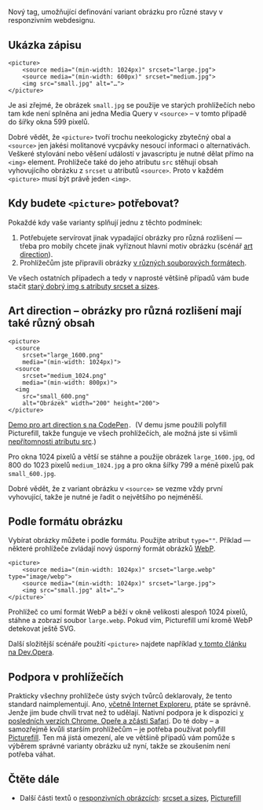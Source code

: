 # <picture>

Nový tag, umožňující definování variant obrázku pro různé stavy v responzivním webdesignu. 

## Ukázka zápisu

```
<picture>
    <source media="(min-width: 1024px)" srcset="large.jpg">
    <source media="(min-width: 600px)" srcset="medium.jpg">
    <img src="small.jpg" alt="…">
</picture>
```

Je asi zřejmé, že obrázek `small.jpg` se použije ve starých prohlížečích nebo tam kde není splněna ani jedna Media Query v `<source>` – v tomto případě do šířky okna 599 pixelů.

Dobré vědět, že `<picture>` tvoří trochu neekologicky zbytečný obal a `<source>` jen jakési molitanové vycpávky nesoucí informaci o alternativách. Veškeré stylování nebo věšení událostí v javascriptu je nutné dělat přímo na `<img>` element. Prohlížeče také do jeho atributu `src` stěhují obsah vyhovujícího obrázku z `srcset` u atributů `<source>`. Proto v každém `<picture>` musí být právě jeden `<img>`.

## Kdy budete `<picture>` potřebovat?

Pokaždé kdy vaše varianty splňují jednu z těchto podmínek:

1. Potřebujete servírovat jinak vypadající obrázky pro různá rozlišení — třeba pro mobily chcete jinak vyříznout hlavní motiv obrázku (scénář [art direction](http://usecases.responsiveimages.org/#h-art-direction)).
2. Prohlížečům jste připravili obrázky [v různých souborových formátech](http://usecases.responsiveimages.org/#h-image-formats).

Ve všech ostatních případech a tedy v naprosté většině případů vám bude stačit [starý dobrý img s atributy srcset a sizes](http://www.vzhurudolu.cz/prirucka/srcset-sizes).

## Art direction – obrázky pro různá rozlišení mají také různý obsah

```
<picture>
  <source 
  	srcset="large_1600.png" 
  	media="(min-width: 1024px)">
  <source 
  	srcset="medium_1024.png" 
  	media="(min-width: 800px)">
  <img 
    src="small_600.png"    
    alt="Obrázek" width="200" height="200">
</picture>
```

[Demo pro art direction s <picture> na CodePen](http://codepen.io/machal/pen/VYPPQQ?editors=110)`. `(V demu jsme použili polyfill Picturefill, takže funguje ve všech prohlížečích, ale možná jste si všimli [nepřítomnosti atributu src](http://www.vzhurudolu.cz/prirucka/picturefill#picturefill-2).)

Pro okna 1024 pixelů a větší se stáhne a použije obrázek `large_1600.jpg`, od 800 do 1023 pixelů `medium_1024.jpg` a pro okna šířky 799 a méně pixelů pak `small_600.jpg`.

Dobré vědět, že z variant obrázku v `<source>` se vezme vždy první vyhovující, takže je nutné je řadit o největšího po nejméněší.

## Podle formátu obrázku

Vybírat obrázky můžete i podle formátu. Použijte atribut `type=""`. Příklad — některé prohlížeče zvládají nový úsporný formát obrázků [WebP](http://caniuse.com/webp).

```
<picture>
	<source media="(min-width: 1024px)" srcset="large.webp" type="image/webp">
	<source media="(min-width: 1024px)" srcset="large.jpg">
	<img src="small.jpg" alt="…">
</picture>`
```

Prohlížeč co umí formát WebP a běží v okně velikosti alespoň 1024 pixelů, stáhne a zobrazí soubor `large.webp`.  Pokud vím, Picturefill umí kromě WebP detekovat ještě SVG.

Další složitější scénáře použití `<picture>` najdete například [v tomto článku na Dev.Opera](https://dev.opera.com/articles/responsive-images/).

## Podpora v prohlížečích

Prakticky všechny prohlížeče ústy svých tvůrců deklarovaly, že tento standard naimplementují. Ano, [včetně Internet Exploreru](http://blogs.msdn.com/b/ie/archive/2014/12/08/status-roadmap-update-srcset-lt-main-gt-element-and-date-inputs-in-development.aspx), ptáte se správně. Jenže jim bude chvíli trvat než to udělají. Nativní podpora je k dispozici [v posledních verzích Chrome, Opeře a zčásti Safari](http://caniuse.com/#feat=srcset). Do té doby – a samozřejmě kvůli starším prohlížečům – je potřeba používat polyfill [Picturefill](http://www.vzhurudolu.cz/prirucka/picturefill). Ten má jistá omezení, ale ve většině případů vám pomůže s výběrem správné varianty obrázku už nyní, takže se zkoušením není potřeba váhat.

## Čtěte dále

* Další části textů o [responzivních obrázcích](http://www.vzhurudolu.cz/prirucka/responzivni-obrazky): [srcset a sizes](http://www.vzhurudolu.cz/prirucka/srcset-sizes), [Picturefill](http://www.vzhurudolu.cz/prirucka/picturefill)
